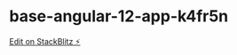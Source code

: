 # base-angular-12-app-k4fr5n

[Edit on StackBlitz ⚡️](https://stackblitz.com/edit/base-angular-12-app-k4fr5n)